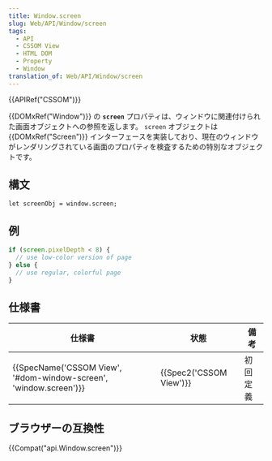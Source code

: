 ```yaml
---
title: Window.screen
slug: Web/API/Window/screen
tags:
  - API
  - CSSOM View
  - HTML DOM
  - Property
  - Window
translation_of: Web/API/Window/screen
---
```

{{APIRef("CSSOM")}}

{{DOMxRef("Window")}} の **`screen`** プロパティは、ウィンドウに関連付けられた画面オブジェクトへの参照を返します。 `screen` オブジェクトは {{DOMxRef("Screen")}} インターフェースを実装しており、現在のウィンドウがレンダリングされている画面のプロパティを検査するための特別なオブジェクトです。

## 構文

```
let screenObj = window.screen;
```

## 例

```js
if (screen.pixelDepth < 8) {
  // use low-color version of page
} else {
  // use regular, colorful page
}
```

## 仕様書

| 仕様書                                                                                   | 状態                             | 備考     |
| ---------------------------------------------------------------------------------------- | -------------------------------- | -------- |
| {{SpecName('CSSOM View', '#dom-window-screen', 'window.screen')}} | {{Spec2('CSSOM View')}} | 初回定義 |

## ブラウザーの互換性

{{Compat("api.Window.screen")}}
